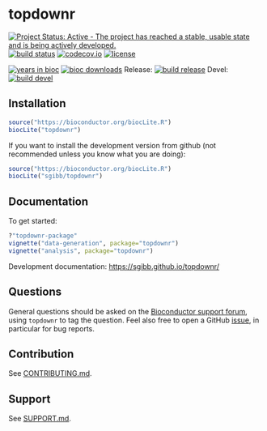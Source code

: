 # topdownr

[![Project Status: Active - The project has reached a stable, usable state and is being actively developed.](http://www.repostatus.org/badges/latest/active.svg)](http://www.repostatus.org/#active)
[![build status](https://travis-ci.org/sgibb/topdownr.svg?branch=master)](https://travis-ci.org/sgibb/topdownr?branch=master)
[![codecov.io](https://img.shields.io/codecov/c/github/sgibb/topdownr.svg?branch=master)](https://codecov.io/github/sgibb/topdownr/?branch=master)
[![license](http://img.shields.io/badge/license-GPL%20%28%3E=%203%29-brightgreen.svg?style=flat)](http://www.gnu.org/licenses/gpl-3.0.html)

[![years in bioc](http://bioconductor.org/shields/years-in-bioc/topdownr.svg)](http://bioconductor.org/packages/release/bioc/html/topdownr.html)
[![bioc downloads](http://bioconductor.org/shields/downloads/topdownr.svg)](https://bioconductor.org/packages/stats/bioc/topdownr/)
Release: [![build release](http://bioconductor.org/shields/build/release/bioc/topdownr.svg)](http://bioconductor.org/checkResults/release/bioc-LATEST/topdownr/)
Devel: [![build devel](http://bioconductor.org/shields/build/devel/bioc/topdownr.svg)](http://bioconductor.org/checkResults/devel/bioc-LATEST/topdownr/)

## Installation

```r
source("https://bioconductor.org/biocLite.R")
biocLite("topdownr")
```

If you want to install the development version from github
(not recommended unless you know what you are doing):

```r
source("https://bioconductor.org/biocLite.R")
biocLite("sgibb/topdownr")
```

## Documentation

To get started:

```r
?"topdownr-package"
vignette("data-generation", package="topdownr")
vignette("analysis", package="topdownr")
```

Development documentation: https://sgibb.github.io/topdownr/

## Questions

General questions should be asked on
the [Bioconductor support forum](https://support.bioconductor.org/),
using `topdownr` to tag the question. Feel also free to open a
GitHub [issue](https://github.com/sgibb/topdownr/issues), in
particular for bug reports.

## Contribution

See [CONTRIBUTING.md](CONTRIBUTING.md).

## Support

See [SUPPORT.md](SUPPORT.md).
